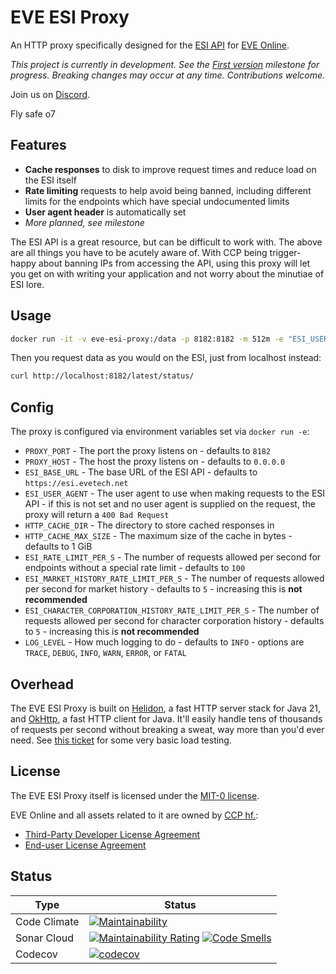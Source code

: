 # EVE ESI Proxy
An HTTP proxy specifically designed for the [ESI API](https://esi.evetech.net/ui/) for [EVE Online](https://www.eveonline.com/).

_This project is currently in development.
See the [First version](https://github.com/autonomouslogic/eve-esi-proxy/milestone/1) milestone for progress.
Breaking changes may occur at any time.
Contributions welcome._

Join us on [Discord](https://everef.net/discord).

Fly safe o7

## Features
* **Cache responses** to disk to improve request times and reduce load on the ESI itself
* **Rate limiting** requests to help avoid being banned, including different limits for the endpoints which have special undocumented limits
* **User agent header** is automatically set
* _More planned, see milestone_

The ESI API is a great resource, but can be difficult to work with.
The above are all things you have to be acutely aware of.
With CCP being trigger-happy about banning IPs from accessing the API,
using this proxy will let you get on with writing your application and not worry about the minutiae of ESI lore.

## Usage
```bash
docker run -it -v eve-esi-proxy:/data -p 8182:8182 -m 512m -e "ESI_USER_AGENT=<your email>" autonomouslogic/eve-esi-proxy:latest
```

Then you request data as you would on the ESI, just from localhost instead:
```bash
curl http://localhost:8182/latest/status/
```

## Config
The proxy is configured via environment variables set via `docker run -e`:

* `PROXY_PORT` - The port the proxy listens on - defaults to `8182`
* `PROXY_HOST` - The host the proxy listens on - defaults to `0.0.0.0`
* `ESI_BASE_URL` - The base URL of the ESI API - defaults to `https://esi.evetech.net`
* `ESI_USER_AGENT` - The user agent to use when making requests to the ESI API - if this is not set and no user agent is supplied on the request, the proxy will return a `400 Bad Request`
* `HTTP_CACHE_DIR` - The directory to store cached responses in
* `HTTP_CACHE_MAX_SIZE` - The maximum size of the cache in bytes - defaults to 1 GiB
* `ESI_RATE_LIMIT_PER_S` - The number of requests allowed per second for endpoints without a special rate limit - defaults to `100`
* `ESI_MARKET_HISTORY_RATE_LIMIT_PER_S` - The number of requests allowed per second for market history - defaults to `5` - increasing this is **not recommended**
* `ESI_CHARACTER_CORPORATION_HISTORY_RATE_LIMIT_PER_S` - The number of requests allowed per second for character corporation history - defaults to `5` - increasing this is **not recommended**
* `LOG_LEVEL` - How much logging to do - defaults to `INFO` - options are `TRACE`, `DEBUG`, `INFO`, `WARN`, `ERROR`, or `FATAL`

## Overhead
The EVE ESI Proxy is built on [Helidon](https://helidon.io/), a fast HTTP server stack for Java 21,
and [OkHttp](https://square.github.io/okhttp/), a fast HTTP client for Java.
It'll easily handle tens of thousands of requests per second without breaking a sweat, way more than you'd ever need.
See [this ticket](https://github.com/autonomouslogic/eve-esi-proxy/issues/23) for some very basic load testing.

## License
The EVE ESI Proxy itself is licensed under the [MIT-0 license](https://spdx.org/licenses/MIT-0.html).

EVE Online and all assets related to it are owned by [CCP hf.](https://www.ccpgames.com/):
* [Third-Party Developer License Agreement](https://developers.eveonline.com/license-agreement)
* [End-user License Agreement](https://community.eveonline.com/support/policies/eve-eula-en/)

## Status

| Type         | Status                                                                                                                                                                                                                                                                                                                                                                                                                |
|--------------|-----------------------------------------------------------------------------------------------------------------------------------------------------------------------------------------------------------------------------------------------------------------------------------------------------------------------------------------------------------------------------------------------------------------------|
| Code Climate | [![Maintainability](https://api.codeclimate.com/v1/badges/a71c017cbcce32d7a595/maintainability)](https://codeclimate.com/github/autonomouslogic/eve-esi-proxy/maintainability)                                                                                                                                                                                                                                        |
| Sonar Cloud  | [![Maintainability Rating](https://sonarcloud.io/api/project_badges/measure?project=autonomouslogic_eve-esi-proxy&metric=sqale_rating)](https://sonarcloud.io/summary/new_code?id=autonomouslogic_eve-esi-proxy) [![Code Smells](https://sonarcloud.io/api/project_badges/measure?project=autonomouslogic_eve-esi-proxy&metric=code_smells)](https://sonarcloud.io/summary/new_code?id=autonomouslogic_eve-esi-proxy) |
| Codecov      | [![codecov](https://codecov.io/gh/autonomouslogic/eve-esi-proxy/graph/badge.svg?token=MXwjEUJRPk)](https://codecov.io/gh/autonomouslogic/eve-esi-proxy)                                                                                                                                                                                                                                                               |

